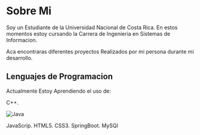 <h1>Sobre Mi</h1>

Soy un Estudiante de la Universidad Nacional de Costa Rica.
En estos momentos estoy cursando la Carrera de Ingenieria en Sistemas de Informacion.

Aca encontraras diferentes proyectos Realizados por mi persona durante mi desarrollo.

<h2>Lenguajes de Programacion</h2>
<p>Actualmente Estoy Aprendiendo el uso de:</p>

C++.

![Java]([https://example.com/imagen.png]https://cdn-icons-png.flaticon.com/512/5968/5968282.png](https://camo.githubusercontent.com/bd69e78ddf00219fc920890dce78d4beccd1c823b11c91698de9009c0b1689b0/68747470733a2f2f313030306c6f676f732e6e65742f77702d636f6e74656e742f75706c6f6164732f323032302f30392f4a6176612d4c6f676f2e706e67))
 
JavaScrip.
HTML5.
CSS3.
SpringBoot.
MySQl

